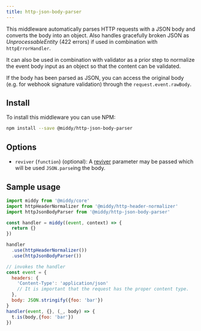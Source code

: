```yaml
---
title: http-json-body-parser
---
```


This middleware automatically parses HTTP requests with a JSON body and converts the body into an
object. Also handles gracefully broken JSON as *UnprocessableEntity* (422 errors)
if used in combination with `httpErrorHandler`.

It can also be used in combination with validator as a prior step to normalize the
event body input as an object so that the content can be validated.

If the body has been parsed as JSON, you can access the original body (e.g. for webhook signature validation) through the `request.event.rawBody`.


## Install

To install this middleware you can use NPM:

```bash npm2yarn
npm install --save @middy/http-json-body-parser
```


## Options

- `reviver` (`function`) (optional): A [reviver](https://developer.mozilla.org/en-US/docs/Web/JavaScript/Reference/Global_Objects/JSON/parse#Parameters) parameter may be passed which will be used `JSON.parse`ing the body.


## Sample usage

```javascript
import middy from '@middy/core'
import httpHeaderNormalizer from '@middy/http-header-normalizer'
import httpJsonBodyParser from '@middy/http-json-body-parser'

const handler = middy((event, context) => {
  return {}
})

handler
  .use(httpHeaderNormalizer())
  .use(httpJsonBodyParser())

// invokes the handler
const event = {
  headers: {
    'Content-Type': 'application/json'  
    // It is important that the request has the proper content type.
  },
  body: JSON.stringify({foo: 'bar'})
}
handler(event, {}, (_, body) => {
  t.is(body,{foo: 'bar'})
})
```
